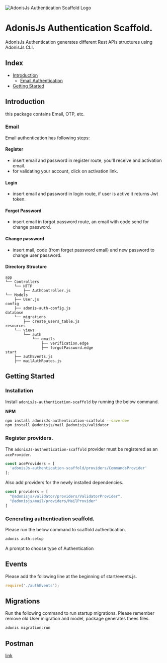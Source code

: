 ![AdonisJs Authentication Scaffold Logo](https://i.ibb.co/V9CvcGV/Adonis-Auth-Scaffold-Logo.png)

# AdonisJs Authentication Scaffold.
AdonisJs Authentication generates different Rest APIs structures using AdonisJs CLI.

## Index

- [Introduction](#introduction)
    - [Email Authentication](#Email)  
- [Getting Started](#getting-started)


## Introduction
this package contains Email, OTP, etc.

### Email
Email authentication has following steps:

#### Register
* insert email and password in register route, you'll receive and activation email.
* for validating your account, click on activation link.

#### Login
* insert email and password in login route, if user is active it returns Jwt token.

#### Forgot Password
* insert email in forgot password route, an email with code send for change password.

#### Change password
* insert mail, code (from forget password email) and new password to change user password.

#### Directory Structure

```
app
└── Controllers
    └── HTTP
        ├── AuthController.js
└── Models
    ├── User.js
config
    ├── adonis-auth-config.js
database
    └── migrations
        ├── create_users_table.js
resources
    └── views
        └── auth
            └── emails
                ├── verification.edge
                ├── forgotPassword.edge
start
    ├── authEvents.js
    ├── mailAuthRoutes.js
```

## Getting Started

### Installation

Install `adonisJs-authentication-scaffold` by running the below command.

__NPM__

```bash
npm install adonisJs-authentication-scaffold --save-dev
npm install @adonisjs/mail @adonisjs/validator
```

### Register providers.

The `adonisJs-authentication-scaffold` provider must be registered as an `aceProvider`.

```js
const aceProviders = [
  'adonisJs-authentication-scaffold/providers/CommandsProvider'
];
```

Also add providers for the newly installed dependencies.

```js
const providers = [
  "@adonisjs/validator/providers/ValidatorProvider",
  "@adonisjs/mail/providers/MailProvider"
]
```

### Generating authentication scaffold.
 

Please run the below command to scaffold authentication.

```js
adonis auth:setup
```

A prompt to choose type of Authentication

## Events
Please add the following line at the beginning of start/events.js.
```js
require('./authEvents');
```

## Migrations
Run the following command to run startup migrations. Please remember remove old User migration and model, package generates thees files.
```js
adonis migration:run
```


## Postman
[link](https://www.getpostman.com/collections/7af699527fe1425a4fe0)
